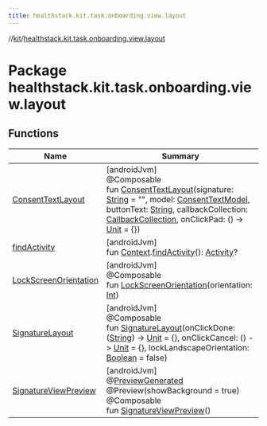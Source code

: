 ```yaml
---
title: healthstack.kit.task.onboarding.view.layout
---
```

//[kit](../../index.html)/[healthstack.kit.task.onboarding.view.layout](index.html)



# Package healthstack.kit.task.onboarding.view.layout



## Functions


| Name | Summary |
|---|---|
| [ConsentTextLayout](-consent-text-layout.html) | [androidJvm]<br>@Composable<br>fun [ConsentTextLayout](-consent-text-layout.html)(signature: [String](https://kotlinlang.org/api/latest/jvm/stdlib/kotlin/-string/index.html) = &quot;&quot;, model: [ConsentTextModel](../healthstack.kit.task.onboarding.model/-consent-text-model/index.html), buttonText: [String](https://kotlinlang.org/api/latest/jvm/stdlib/kotlin/-string/index.html), callbackCollection: [CallbackCollection](../healthstack.kit.task.base/-callback-collection/index.html), onClickPad: () -&gt; [Unit](https://kotlinlang.org/api/latest/jvm/stdlib/kotlin/-unit/index.html) = {}) |
| [findActivity](find-activity.html) | [androidJvm]<br>fun [Context](https://developer.android.com/reference/kotlin/android/content/Context.html).[findActivity](find-activity.html)(): [Activity](https://developer.android.com/reference/kotlin/android/app/Activity.html)? |
| [LockScreenOrientation](-lock-screen-orientation.html) | [androidJvm]<br>@Composable<br>fun [LockScreenOrientation](-lock-screen-orientation.html)(orientation: [Int](https://kotlinlang.org/api/latest/jvm/stdlib/kotlin/-int/index.html)) |
| [SignatureLayout](-signature-layout.html) | [androidJvm]<br>@Composable<br>fun [SignatureLayout](-signature-layout.html)(onClickDone: ([String](https://kotlinlang.org/api/latest/jvm/stdlib/kotlin/-string/index.html)) -&gt; [Unit](https://kotlinlang.org/api/latest/jvm/stdlib/kotlin/-unit/index.html) = {}, onClickCancel: () -&gt; [Unit](https://kotlinlang.org/api/latest/jvm/stdlib/kotlin/-unit/index.html) = {}, lockLandscapeOrientation: [Boolean](https://kotlinlang.org/api/latest/jvm/stdlib/kotlin/-boolean/index.html) = false) |
| [SignatureViewPreview](-signature-view-preview.html) | [androidJvm]<br>@[PreviewGenerated](../healthstack.kit.annotation/-preview-generated/index.html)<br>@Preview(showBackground = true)<br>@Composable<br>fun [SignatureViewPreview](-signature-view-preview.html)() |

